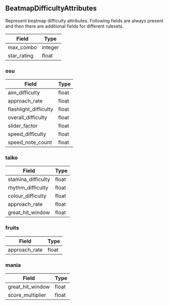 ## BeatmapDifficultyAttributes

Represent beatmap difficulty attributes. Following fields are always present and then there are additional fields for different rulesets.

Field       | Type
----------- | ----
max_combo   | integer
star_rating | float

### osu

Field                 | Type
--------------------- | ----
aim_difficulty        | float
approach_rate         | float
flashlight_difficulty | float
overall_difficulty    | float
slider_factor         | float
speed_difficulty      | float
speed_note_count      | float

### taiko

Field              | Type
------------------ | ----
stamina_difficulty | float
rhythm_difficulty  | float
colour_difficulty  | float
approach_rate      | float
great_hit_window   | float

### fruits

Field         | Type
------------- | ----
approach_rate | float

### mania

Field            | Type
---------------- | ----
great_hit_window | float
score_multiplier | float

